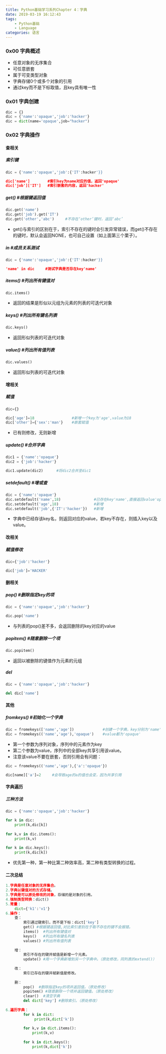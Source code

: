```yaml
---
title: Python基础学习系列Chapter 4：字典
date: 2019-03-19 16:12:43
tags:
	- Python基础
	- Language
categories: 语言
---
```


### 0x00 字典概述

- 任意对象的无序集合
- 可任意嵌套
- 属于可变类型对象 
- 字典存储0个或多个对象的引用
- 通过key而不是下标取值，且key具有唯一性

<!-- more -->

### 0x01 字典创建

```python
dic = {}
dic = {'name':'opaque','job':'hacker'}
dic = dict(name='opaque',job="hacker")
```

### 0x02 字典操作

#### **查相关**

##### 索引键

```python
dic = {'name':'opaque','job':{'IT':hacker'}}

dic['name']        #索引key为name对应的值，返回'opaque'
dic['job']['IT']   #索引嵌套的内容，返回'hacker'
```

##### get() #根据键返回值

```python
dic.get('name')
dic.get('job').get('IT')
dic.get('other','abc')     #不存在‘other’键时，返回‘abc’
```

- get()与索引的区别在于，索引不存在的键时会引发异常错误，而get()不存在的键时，默认会返回NONE，也可自己设置（如上面第三个栗子）。

##### in #成员关系测试

```python
dic = {'name':'opaque','job':{'IT':hacker'}}

'name' in dic     #测试字典是否存在key'name'
```

##### items() #列出所有键值对

```python
dic.items()
```

- 返回的结果是形似以元组为元素的列表的可迭代对象

##### keys() #列出所有键名列表

```python
dic.keys()
```

- 返回形似列表的可迭代对象

##### value() #列出所有值列表

```python
dic.values()
```

- 返回形似列表的可迭代对象

#### **增相关**

##### 赋值

```python
dic={}

dic['age']=18                 #新增一个key为'age',value为18
dic['other']={'sex':'man'}    #嵌套赋值
```

- 已有则修改，无则新增

##### update() #合并字典

```python
dic1 = {'name':'opaque'}
dic2 = {'job':'hacker'}

dic1.update(dic2)      #将dic2合并至dic1
```

##### setdefault() #增或查

```python
dic = {'name':'opaque'}
dic.setdefault('name',18)               #已存在key'name',直接返回value'opaque'
dic.setdefault('age',18)                #新增
dic.setdefault('job',{'IT':'hacker'})   #新增
```

- 字典中已经存该key名，则返回对应的value，若key不存在，则插入key以及value。

#### **改相关**

##### 赋值修改

```python
dic={'job':'hacker'}

dic['job']='HACKER'
```

#### **删相关**

##### pop() #删除指定key的项

```python
dic = {'name':'opaque','job':'hacker'}

dic.pop('name')
```

- 与列表的pop()差不多，会返回删除的key对应的value

##### popitem() #随意删除一个项

```python
dic.popitem()
```

- 返回以被删除的键值作为元素的元组

##### del

```python
dic = {'name':'opaque','job':'hacker'}

del dic['name']
```

#### **其他**

##### fromkeys() #初始化一个字典

```python
dic = fromekeys(['name','age'])             #创建一个字典，key分别为'name'、'age',value都为NONE
dic = fromekeys(('name','age'),'opaque')    #value都为'opaque'
```

- 第一个参数为序列对象，序列中的元素作为key
- 第二个参数为value，序列中的全部key共享引用该value。
- 注意该value不要在嵌套，否则引用会有问题：

```python
dic = fromekeys(('name','age'),{'a':'opaque'})

dic[name]['a']=2     #会导致age的a的值也会变，因为共享引用
```

#### **字典遍历**

##### 三种方法

```python
dic = {'name':'opaque','job':'hacker'}

for k in dic:
    print(k,dic[k])
    
for k,v in dic.items():
    print(k,v)
    
for k in dic.keys():
    print(k,dic[k])

```

- 优先第一种，第一种比第二种效率高，第二种有类型转换的过程。

#### 二次总结

```python
1.字典是任意对象的无序集合。
2.字典以键值对的方式存储。
3.字典是可以原处修改的对象，存储的是对象的引用。
4.强制类型转换：dict()
5.常量：
	dict={'k1':'v1'}
6.操作：
	查：
		索引通过键索引，而不是下标：dict['key']
		get() #根据键返回值,对比索引差别在于取不存在的键不会报错。
		items()  #列出所有键值对
		keys()   #列出所有键名列表
		values() #列出所有值列表
		
	增：
		索引不存在的键并赋值是新增一个元素。
		update() #用一个字典新增到另一个字典中。（原处修改，同列表的extend()）
		
	改：
		索引已存在的键并赋新值是修改。
	
	删：
		pop()  #删除指定key的项并返回值。（原处修改）
		popitem() #随意删除一个项并返回键值。（原处修改）
		clear()	 #清空字典
		del dict['key'] #删除索引。（原处修改）
		
6.遍历字典：
		for k in dict:
			 print(k,dict['k'])
		
		for k,v in dict.items():
			print(k,v)
			
		for k in dict.keys():
			print(k,dict['k'])

```

